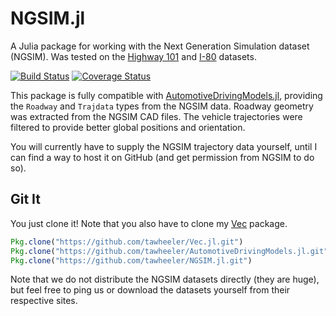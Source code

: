 # NGSIM.jl

A Julia package for working with the Next Generation Simulation dataset (NGSIM).
Was tested on the [Highway 101](http://www.fhwa.dot.gov/publications/research/operations/07030/) and [I-80](http://www.fhwa.dot.gov/publications/research/operations/06137/) datasets.

[![Build Status](https://travis-ci.org/tawheeler/NGSIM.jl.svg?branch=master)](https://travis-ci.org/tawheeler/NGSIM.jl)
[![Coverage Status](https://coveralls.io/repos/tawheeler/NGSIM.jl/badge.svg?branch=master&service=github)](https://coveralls.io/github/tawheeler/NGSIM.jl?branch=master)

This package is fully compatible with [AutomotiveDrivingModels.jl](https://github.com/tawheeler/AutomotiveDrivingModels.jl), providing the `Roadway` and `Trajdata` types from the NGSIM data. Roadway geometry was extracted from the NGSIM CAD files. The vehicle trajectories were filtered to provide better global positions and orientation.

You will currently have to supply the NGSIM trajectory data yourself, until I can find a way to host it on GitHub (and get permission from NGSIM to do so).

## Git It

You just clone it! Note that you also have to clone my [Vec](https://github.com/tawheeler/Vec.jl) package.

```julia
Pkg.clone("https://github.com/tawheeler/Vec.jl.git")
Pkg.clone("https://github.com/tawheeler/AutomotiveDrivingModels.jl.git")
Pkg.clone("https://github.com/tawheeler/NGSIM.jl.git")
```
Note that we do not distribute the NGSIM datasets directly (they are huge), but feel free to ping us or download the datasets yourself from their respective sites.
